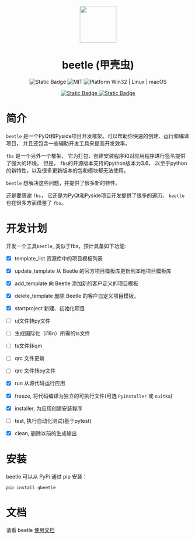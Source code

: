 
<center>
    <img src="logo.png" width="100"/>
</center>

<center>
<h1>beetle (甲壳虫) </h1>
</center>


<p align="center">
  <a style="text-decoration:none">
    <img alt="Static Badge" src="https://img.shields.io/badge/version-0.0.1-blue">
  </a>

  <a style="text-decoration:none">
    <img src="https://img.shields.io/badge/License-MIT-blue" alt="MIT"/>
  </a>

  <a style="text-decoration:none">
    <img src="https://img.shields.io/badge/Platform-Win32%20|%20Linux%20|%20macOS-blue" alt="Platform Win32 | Linux | macOS"/>
  </a>
</p>

<p align="center">
  <a href="" target="_blank">
    <img alt="Static Badge" src="https://img.shields.io/badge/github-blue?logo=github&logoColor=f7cb4f">
  </a>

  <a href="" target="_blank">
    <img alt="Static Badge" src="https://img.shields.io/badge/gitee-blue?logo=gitee&logoColor=f7cb4f">
  </a>
</p>

# 简介

`beetle` 是一个PyQt和Pyside项目开发框架。可以帮助你快速的创建、运行和编译项目，
并且还包含一些辅助开发工具来提高开发效率。

`fbs` 是一个另外一个框架， 它为打包、创建安装程序和对应用程序进行签名提供了强大的环境。 但是， `fbs`的开源版本支持的python版本为3.6， 
以至于python的新特性，以及很多更新版本的包和模块都无法使用。 

`beetle` 想解决这些问题，并提供了很多新的特性。

还是要感谢 `fbs`， 它还是为PyQt和Pyside项目开发提供了很多的遍历， `beetle` 也在很多方面借鉴了 `fbs`。

# 开发计划

开发一个工具`beetle`, 类似于fbs，预计具备如下功能:

- [x] template_list 资源库中的项目模板列表
- [x] update_template 从 Beetle 的官方项目模板库更新到本地项目模板库
- [x] add_template 向 Beetle 添加新的客户定义的项目模板
- [x] delete_template 删除 Beetle 的客户自定义项目模板。
- [x] startproject 新建、初始化项目
- [ ] ui文件转py文件
- [ ] 生成国际化（i18n）所需的ts文件
- [ ] ts文件转qm
- [ ] qrc 文件更新
- [ ] qrc 文件转py文件
- [x] run 从源代码运行应用
- [x] freeze, 将代码编译为独立的可执行文件(可选 `PyInstaller` 或 `nuitka`)
- [x] installer, 为应用创建安装程序
- [ ] test, 执行自动化测试(基于pytest)
- [x] clean, 删除以前的生成输出



# 安装

beetle 可以从 PyPi 通过 pip 安装：

```commandline
pip install qbeetle
```


# 文档

请看 beetle [使用文档](https://beetle-tool.github.io/beetle-doc/)


